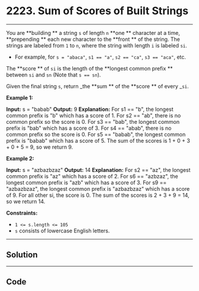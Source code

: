 # 2223. Sum of Scores of Built Strings

---

You are **building ** a string `s` of length `n` **one ** character at a time, **prepending ** each new character to the **front ** of the string. The strings are labeled from `1` to `n`, where the string with length `i` is labeled `si`.

  * For example, for `s = "abaca"`, `s1 == "a"`, `s2 == "ca"`, `s3 == "aca"`, etc.



The **score ** of `si` is the length of the **longest common prefix ** between `si` and `sn` (Note that `s == sn`).

Given the final string `s`, return _the **sum ** of the **score ** of every _`si`.

 

**Example 1:**


**Input:** s = "babab"
**Output:** 9
**Explanation:**
For s1 == "b", the longest common prefix is "b" which has a score of 1.
For s2 == "ab", there is no common prefix so the score is 0.
For s3 == "bab", the longest common prefix is "bab" which has a score of 3.
For s4 == "abab", there is no common prefix so the score is 0.
For s5 == "babab", the longest common prefix is "babab" which has a score of 5.
The sum of the scores is 1 + 0 + 3 + 0 + 5 = 9, so we return 9.

**Example 2:**


**Input:** s = "azbazbzaz"
**Output:** 14
**Explanation:** 
For s2 == "az", the longest common prefix is "az" which has a score of 2.
For s6 == "azbzaz", the longest common prefix is "azb" which has a score of 3.
For s9 == "azbazbzaz", the longest common prefix is "azbazbzaz" which has a score of 9.
For all other si, the score is 0.
The sum of the scores is 2 + 3 + 9 = 14, so we return 14.


 

**Constraints:**

  * `1 <= s.length <= 105`
  * `s` consists of lowercase English letters.

---

## Solution



---

## Code
```python


```